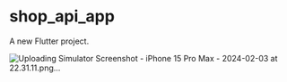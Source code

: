 # shop_api_app

A new Flutter project.

![Uploading Simulator Screenshot - iPhone 15 Pro Max - 2024-02-03 at 22.31.11.png…]()
